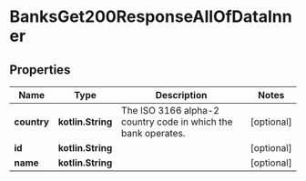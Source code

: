 
# BanksGet200ResponseAllOfDataInner

## Properties
Name | Type | Description | Notes
------------ | ------------- | ------------- | -------------
**country** | **kotlin.String** | The ISO 3166 alpha-2 country code in which the bank operates. |  [optional]
**id** | **kotlin.String** |  |  [optional]
**name** | **kotlin.String** |  |  [optional]



